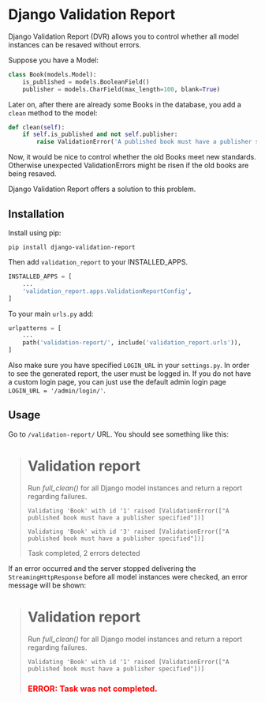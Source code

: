 # Django Validation Report

Django Validation Report (DVR) allows you to control whether all model instances can be resaved without errors.

Suppose you have a Model:

```py
class Book(models.Model):
    is_published = models.BooleanField()
    publisher = models.CharField(max_length=100, blank=True)
```

Later on, after there are already some Books in the database, you add a `clean` method to the model:

```py
def clean(self):
    if self.is_published and not self.publisher:
        raise ValidationError('A published book must have a publisher specified')
```

Now, it would be nice to control whether the old Books meet new standards. Otherwise unexpected ValidationErrors might be risen if the old books are being resaved.

Django Validation Report offers a solution to this problem.

## Installation

Install using pip:

```
pip install django-validation-report
```

Then add `validation_report` to your INSTALLED_APPS.

```py
INSTALLED_APPS = [
    ...
    'validation_report.apps.ValidationReportConfig',
]
```

To your main `urls.py` add:

```py
urlpatterns = [
    ...
    path('validation-report/', include('validation_report.urls')),
]

```

Also make sure you have specified `LOGIN_URL` in your `settings.py`. In order to see the generated report, the user must be logged in. If you do not have a custom login page, you can just use the default admin login page `LOGIN_URL = '/admin/login/'`.

## Usage

Go to `/validation-report/` URL. You should see something like this:


># Validation report
>
>Run <i>full_clean()</i> for all Django model instances and return a report regarding failures.
>
>`Validating 'Book' with id '1' raised [ValidationError(["A published book must have a publisher specified"])]`
>
>`Validating 'Book' with id '3' raised [ValidationError(["A published book must have a publisher specified"])]`
>
>Task completed, 2  errors detected


If an error occurred and the server stopped delivering the `StreamingHttpResponse` before all model instances were checked, an error message will be shown:

># Validation report
>
>Run <i>full_clean()</i> for all Django model instances and return a report regarding failures.
>
>`Validating 'Book' with id '1' raised [ValidationError(["A published book must have a publisher specified"])]`
>
>
><h3 style="color: red;">ERROR: Task was not completed.</h3>
